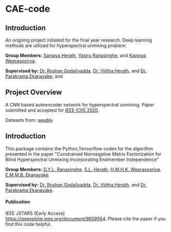 # CAE-code

## Introduction ##

An ongoing project initiated for the final year research. Deep learning methods are utilized for hyperspectral unmixing problem.

**Group Members:** [Sanjaya Herath](https://sanjayaherath.github.io/), [Yasiru Ranasinghe](https://www.researchgate.net/profile/Don_Yasiru_Ranasinghe), and [Kavinga Weerasooriya](https://www.researchgate.net/profile/Kavinga_Weerasooriya).

**Supervised by:** [Dr. Roshan Godaliyadda](http://eng.pdn.ac.lk/deee/staff/academic/dr.gmri.godaliyadda/profile.php), [Dr. Vijitha Herath](http://eng.pdn.ac.lk/deee/staff/academic/dr.vr.herath/profile.php), and [Dr. Parakrama Ekanayake](http://eng.pdn.ac.lk/deee/staff/academic/dr.mpb.ekanayake/profile.php), and 

## Project Overview ##

A CNN based autoencoder network for hyperspectral unmixing. Paper submitted and accepted for [IEEE ICIIS 2020](https://www.iitrpr.ac.in/iciis2020/index.html).

Datasets from: [weebly](http://lesun.weebly.com/hyperspectral-data-set.html)

## Introduction ##
This package contains the Python,Tensorflow codes for the algorithm presented in the paper
"Constrained Nonnegative Matrix Factorization for Blind Hyperspectral Unmixing Incorporating Endmember Independence"

**Group Members:** [D.Y.L. Ranasinghe](https://scholar.google.com/citations?user=sG77m5UAAAAJ&hl=en), [S.L. Herath](https://scholar.google.com/citations?user=bQVsoX0AAAAJ&hl=en), [H.M.H.K. Weerasooriya](https://scholar.google.com/citations?hl=en&user=Oo8KgJsAAAAJ), [E.M.M.B. Ekanayake](https://scholar.google.com/citations?user=_mg-y68AAAAJ&hl=en).

**Supervised by:** [Dr. Roshan Godaliyadda](https://scholar.google.com/citations?user=6_XOJbsAAAAJ&hl=en), [Dr. Vijitha Herath](https://scholar.google.com/citations?user=f5h5ByUAAAAJ&hl=en), and [Dr. Parakrama Ekanayake](https://scholar.google.com/citations?user=uJvb7zwAAAAJ&hl=en).

#### Publication ####
IEEE JSTARS (Early Access) https://ieeexplore.ieee.org/document/9609564.
Please cite the paper if you find this code helpful.
